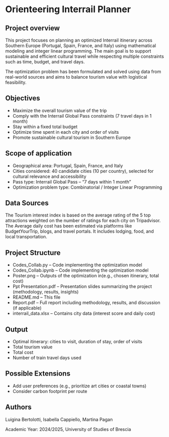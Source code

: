 # **Orienteering Interrail Planner**

## Project overview
This project focuses on planning an optimized Interrail itinerary across Southern Europe (Portugal, Spain, France, and Italy) using mathematical modeling and integer linear programming. The main goal is to support sustainable and efficient cultural travel while respecting multiple constraints such as time, budget, and travel days.

The optimization problem has been formulated and solved using data from real-world sources and aims to balance tourism value with logistical feasibility.

## Objectives
- Maximize the overall tourism value of the trip
- Comply with the Interrail Global Pass constraints (7 travel days in 1 month)
- Stay within a fixed total budget
- Optimize time spent in each city and order of visits
- Promote sustainable cultural tourism in Southern Europe

## Scope of application
- Geographical area: Portugal, Spain, France, and Italy
- Cities considered: 40 candidate cities (10 per country), selected for cultural relevance and accessibility
- Pass type: Interrail Global Pass – “7 days within 1 month”
- Optimization problem type: Combinatorial / Integer Linear Programming

## Data Sources 
The Tourism interest index is based on the average rating of the 5 top attractions weighted on the number of ratings for each city on Tripadvisor. 
The Average daily cost has been estimated via platforms like BudgetYourTrip, blogs, and travel portals. It includes lodging, food, and local transportation.

## Project Structure
- Codes_Collab.py – Code implementing the optimization model   
- Codes_Collab.ipynb – Code implementing the optimization model  
- Poster.png – Outputs of the optimization in(e.g., chosen itinerary, total cost)  
- Ppt Presentation.pdf – Presentation slides summarizing the project (methodology, results, insights)  
- README.md – This file  
- Report.pdf – Full report including methodology, results, and discussion (if applicable)  
- interrail_data.xlsx – Contains city data (interest score and daily cost)    

## Output
- Optimal itinerary: cities to visit, duration of stay, order of visits
- Total tourism value
- Total cost
- Number of train travel days used

## Possible Extensions
- Add user preferences (e.g., prioritize art cities or coastal towns)
- Consider carbon footprint per route

## Authors
Luigina Bertolotti, Isabella Cappiello, Martina Pagan


Academic Year: 2024/2025, University of Studies of Brescia

